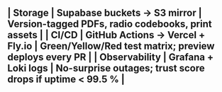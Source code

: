 | **Storage**        | Supabase buckets → S3 mirror                    | Version-tagged PDFs, radio codebooks, print assets                         |
| **CI/CD**          | GitHub Actions → Vercel + Fly.io                | Green/Yellow/Red test matrix; preview deploys every PR                     |
| **Observability**  | Grafana + Loki logs                             | No-surprise outages; trust score drops if uptime < 99.5 %                  |  
---